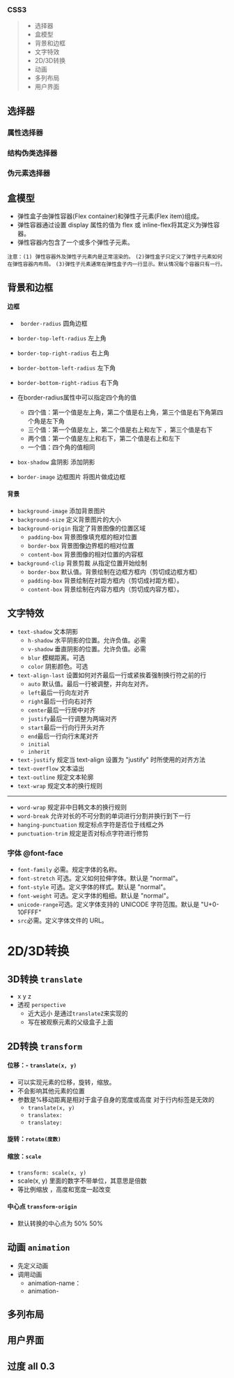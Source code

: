 ### CSS3
>- 选择器
>- 盒模型
>- 背景和边框
>- 文字特效
>- 2D/3D转换
>- 动画
>- 多列布局
>- 用户界面

## 选择器

### 属性选择器


### 结构伪类选择器


### 伪元素选择器

## 盒模型

- 弹性盒子由弹性容器(Flex container)和弹性子元素(Flex item)组成。
- 弹性容器通过设置 display 属性的值为 flex 或 inline-flex将其定义为弹性容器。
- 弹性容器内包含了一个或多个弹性子元素。

``注意：(1) 弹性容器外及弹性子元素内是正常渲染的。``
``(2)弹性盒子只定义了弹性子元素如何在弹性容器内布局。``
``(3)弹性子元素通常在弹性盒子内一行显示。默认情况每个容器只有一行。``

## 背景和边框

#### 边框

- ``` border-radius``` 圆角边框
- ```border-top-left-radius``` 左上角
- ```border-top-right-radius``` 右上角
- ```border-bottom-left-radius``` 左下角
- ```border-bottom-right-radius``` 右下角
	
- 在border-radius属性中可以指定四个角的值
	- 四个值：第一个值是左上角，第二个值是右上角，第三个值是右下角第四个角是左下角
	- 三个值：第一个值是左上，第二个值是右上和左下 ，第三个值是右下
	- 两个值：第一个值是左上和右下，第二个值是右上和左下
	- 一个值：四个角的值相同

- ```box-shadow``` 盒阴影 添加阴影
- ```border-image``` 边框图片 将图片做成边框

#### 背景

- ```background-image``` 添加背景图片 
- ```background-size``` 定义背景图片的大小 
- ```background-origin``` 指定了背景图像的位置区域 
	- ```padding-box``` 背景图像填充框的相对位置
	- ```border-box``` 背景图像边界框的相对位置
	- ```content-box``` 背景图像的相对位置的内容框
- ```background-clip``` 背景剪裁  从指定位置开始绘制
	- ```border-box``` 默认值。背景绘制在边框方框内（剪切成边框方框）
	- ```padding-box``` 背景绘制在衬距方框内（剪切成衬距方框）。
	- ```content-box``` 背景绘制在内容方框内（剪切成内容方框）。

## 文字特效

- ```text-shadow``` 文本阴影
	- ```h-shadow``` 水平阴影的位置。允许负值。必需
	- ```v-shadow``` 垂直阴影的位置。允许负值。必需
	- ```blur``` 模糊距离。可选
	- ```color``` 阴影颜色。可选
- ```text-align-last``` 设置如何对齐最后一行或紧挨着强制换行符之前的行
	- ```auto``` 默认值。最后一行被调整，并向左对齐。
	- ```left```最后一行向左对齐
	- ```right```最后一行向右对齐
	- ```center```最后一行居中对齐
	- ```justify```最后一行调整为两端对齐
	- ```start```最后一行向行开头对齐
	- ```end```最后一行向行末尾对齐
	- ```initial```
	- ```inherit```
- ```text-justify``` 规定当 text-align 设置为 "justify" 时所使用的对齐方法
- ```text-overflow``` 文本溢出
- ```text-outline``` 规定文本轮廓
- ```text-wrap``` 规定文本的换行规则
 -----------------
- ```word-wrap``` 规定非中日韩文本的换行规则
- ```word-break``` 允许对长的不可分割的单词进行分割并换行到下一行
- ```hanging-punctuation``` 规定标点字符是否位于线框之外
- ```punctuation-trim``` 规定是否对标点字符进行修剪

### 字体  @font-face

- ```font-family``` 必需。规定字体的名称。
- ```font-stretch``` 可选。定义如何拉伸字体。默认是 "normal"。
- ```font-style``` 可选。定义字体的样式。默认是 "normal"。
- ```font-weight``` 可选。定义字体的粗细。默认是 "normal"。
- ```unicode-range```可选。定义字体支持的 UNICODE 字符范围。默认是 "U+0-10FFFF"
- ```src```必需。定义字体文件的 URL。


# 2D/3D转换

## 3D转换 ```translate```

- x y z
- 透视 ```perspective```
	- 近大远小 是通过```translateZ```来实现的
	- 写在被观察元素的父级盒子上面

## 2D转换 ```transform```
#### 位移：- ```translate(x, y)```
- 可以实现元素的位移，旋转，缩放。
- 不会影响其他元素的位置
- 参数是%移动距离是相对于盒子自身的宽度或高度
	对于行内标签是无效的
	- ```translate(x, y)```
	- ```translatex:```
	- ```translatey:```


#### 旋转：```rotate(度数)```

#### 缩放：```scale```

- ```transform: scale(x, y)```
- scale(x, y) 里面的数字不带单位，其意思是倍数
- 等比例缩放 ，高度和宽度一起改变

#### 中心点 ```transform-origin```

- 默认转换的中心点为 50% 50% 

## 动画 ```animation```

- 先定义动画
- 调用动画
	- animation-name：
	- animation- 

## 多列布局

## 用户界面

## 过度 all 0.3